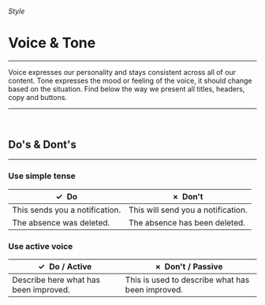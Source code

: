 <h6 class="subtitle is-6 is-uppercase has-text-grey">Style</h6><h1 class="title is-1 is-family-secondary">Voice & Tone</h1>
<hr class="is-visible">
<p class="subtitle is-5 is-family-secondary">
    <span class="has-text-weight-semibold">Voice</span> expresses our personality and stays consistent across all of our content. <span class="has-text-weight-semibold">Tone</span> expresses the mood or feeling of the voice, it should change based on the situation. Find below the way we present all titles, headers, copy and buttons.
</p>

<hr class="is-visible"><br>

<h2 class="title is-4 is-family-sans-serif">Do's & Dont's</h2>

<hr class="is-small">

<div class="box is-relaxed is-white">
    <h3 class="subtitle is-5 has-text-weight-semibold">Use simple tense</h3>
    <table class="table is-fullwidth">
    <thead>
        <tr>
        <th><span class="has-text-success">✓ &nbsp;Do</span></th>
        <th><span class="has-text-danger">× &nbsp;Don't</span></th>
        </tr>
    </thead>
    <tbody>
        <tr>
        <td class="subtitle is-6">This sends you a notification.</td>
        <td class="subtitle is-6 has-text-grey-dark">This will send you a notification.</td>
        </tr>
        <tr>
        <td class="subtitle is-6">The absence was deleted.</td>
        <td class="subtitle is-6 has-text-grey-dark">The absence has been deleted.</td>
        </tr>
    </tbody>
    </table>
</div>
<div class="box is-relaxed is-white">
    <h3 class="subtitle is-5 has-text-weight-semibold">Use active voice</h3>
    <table class="table is-fullwidth">
    <thead>
        <tr>
        <th><span class="has-text-success">✓ &nbsp;Do / Active</span></th>
        <th><span class="has-text-danger">× &nbsp;Don't / Passive</span></th>
        </tr>
    </thead>
    <tbody>
        <tr>
        <td class="subtitle is-6">Describe here what has been improved.</td>
        <td class="subtitle is-6 has-text-grey-dark">This is used to describe what has been improved.</td>
        </tr>
    </tbody>
    </table>
</div>